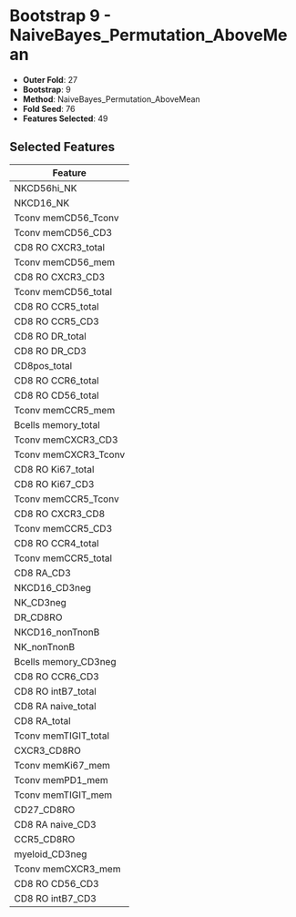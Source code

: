 # Bootstrap 9 - NaiveBayes_Permutation_AboveMean

- **Outer Fold**: 27
- **Bootstrap**: 9
- **Method**: NaiveBayes_Permutation_AboveMean
- **Fold Seed**: 76
- **Features Selected**: 49

## Selected Features

| Feature |
|---------|
| NKCD56hi_NK |
| NKCD16_NK |
| Tconv memCD56_Tconv |
| Tconv memCD56_CD3 |
| CD8 RO CXCR3_total |
| Tconv memCD56_mem |
| CD8 RO CXCR3_CD3 |
| Tconv memCD56_total |
| CD8 RO CCR5_total |
| CD8 RO CCR5_CD3 |
| CD8 RO DR_total |
| CD8 RO DR_CD3 |
| CD8pos_total |
| CD8 RO CCR6_total |
| CD8 RO CD56_total |
| Tconv memCCR5_mem |
| Bcells memory_total |
| Tconv memCXCR3_CD3 |
| Tconv memCXCR3_Tconv |
| CD8 RO Ki67_total |
| CD8  RO Ki67_CD3 |
| Tconv memCCR5_Tconv |
| CD8 RO CXCR3_CD8 |
| Tconv memCCR5_CD3 |
| CD8 RO CCR4_total |
| Tconv memCCR5_total |
| CD8 RA_CD3 |
| NKCD16_CD3neg |
| NK_CD3neg |
| DR_CD8RO |
| NKCD16_nonTnonB |
| NK_nonTnonB |
| Bcells memory_CD3neg |
| CD8 RO CCR6_CD3 |
| CD8 RO intB7_total |
| CD8 RA naive_total |
| CD8 RA_total |
| Tconv memTIGIT_total |
| CXCR3_CD8RO |
| Tconv memKi67_mem |
| Tconv memPD1_mem |
| Tconv memTIGIT_mem |
| CD27_CD8RO |
| CD8 RA naive_CD3 |
| CCR5_CD8RO |
| myeloid_CD3neg |
| Tconv memCXCR3_mem |
| CD8 RO CD56_CD3 |
| CD8 RO intB7_CD3 |

